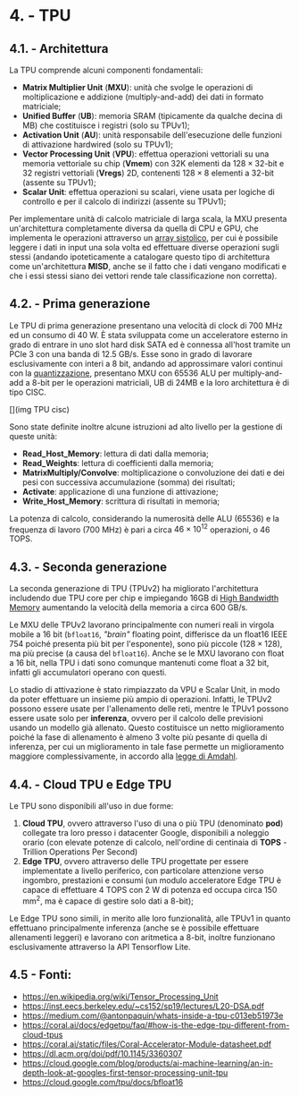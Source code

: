# 4. - TPU

## 4.1. - Architettura
La TPU comprende alcuni componenti fondamentali:
- **Matrix Multiplier Unit** (**MXU**): unità che svolge le operazioni di moltiplicazione e addizione (multiply-and-add) dei dati in formato matriciale;
- **Unified Buffer** (**UB**): memoria SRAM (tipicamente da qualche decina di MB) che costituisce i registri (solo su TPUv1);
- **Activation Unit** (**AU**): unità responsabile dell'esecuzione delle funzioni di attivazione hardwired (solo su TPUv1);
 - **Vector Processing Unit** (**VPU**): effettua operazioni vettoriali su una memoria vettoriale su chip (**Vmem**) con 32K elementi da $128 \times 32$-bit e 32 registri vettoriali (**Vregs**) 2D, contenenti $128 \times 8$ elementi a 32-bit (assente su TPUv1);
 - **Scalar Unit**: effettua operazioni su scalari, viene usata per logiche di controllo e per il calcolo di indirizzi (assente su TPUv1);

Per implementare unità di calcolo matriciale di larga scala, la MXU presenta un'architettura completamente diversa da quella di CPU e GPU, che implementa le operazioni attraverso un [array sistolico](https://en.wikipedia.org/wiki/Systolic_array), per cui è possibile leggere i dati in input una sola volta ed effettuare diverse operazioni sugli stessi (andando ipoteticamente a catalogare questo tipo di architettura come un'architettura **MISD**, anche se il fatto che i dati vengano modificati e che i essi stessi siano dei vettori rende tale classificazione non corretta).

## 4.2. - Prima generazione

Le TPU di prima generazione presentano una velocità di clock di 700 MHz ed un consumo di 40 W. È stata sviluppata come un acceleratore esterno in grado di entrare in uno slot hard disk SATA ed è connessa all'host tramite un PCIe 3 con una banda di 12.5 GB/s.
Esse sono in grado di lavorare esclusivamente con interi a 8 bit, andando ad approssimare valori continui con la [quantizzazione](https://it.wikipedia.org/wiki/Quantizzazione_(elettronica)), 
presentano MXU con 65536 ALU per multiply-and-add a 8-bit per le operazioni matriciali, UB di 24MB e la loro architettura è di tipo CISC.

[](img TPU cisc)

Sono state definite inoltre alcune istruzioni ad alto livello per la gestione di queste unità:
 - **Read_Host_Memory**: lettura di dati dalla memoria;
 - **Read_Weights**: lettura di coefficienti dalla memoria;
 - **MatrixMultiply/Convolve**: moltiplicazione o convoluzione dei dati e dei pesi con successiva accumulazione (somma) dei risultati;
 - **Activate**: applicazione di una funzione di attivazione;
 - **Write_Host_Memory**: scrittura di risultati in memoria;

La potenza di calcolo, considerando la numerosità delle ALU (65536) e la frequenza di lavoro (700 MHz) è pari a circa $46 \times 10^{12}$ operazioni, o 46 TOPS.

## 4.3. - Seconda generazione
La seconda generazione di TPU (TPUv2) ha migliorato l'architettura includendo due TPU core per chip e impiegando 16GB di [High Bandwidth Memory](https://en.wikipedia.org/wiki/High_Bandwidth_Memory) aumentando la velocità della memoria a circa 600 GB/s.

Le MXU delle TPUv2 lavorano principalmente con numeri reali in virgola mobile a 16 bit (`bfloat16`, *"brain"* floating point, differisce da un float16 IEEE 754 poiché presenta più bit per l'esponente), sono più piccole ($128 \times 128$), ma più precise (a causa del `bfloat16`).
Anche se le MXU lavorano con float a 16 bit, nella TPU i dati sono comunque mantenuti come float a 32 bit, infatti gli accumulatori operano con questi. 

Lo stadio di attivazione è stato rimpiazzato da VPU e Scalar Unit, in modo da poter effettuare un insieme più ampio di operazioni.
Infatti, le TPUv2 possono essere usate per l'allenamento delle reti, mentre le TPUv1 possono essere usate solo per **inferenza**, ovvero per il calcolo delle previsioni usando un modello già allenato. Questo costituisce un netto miglioramento poiché la fase di allenamento è almeno 3 volte più pesante di quella di inferenza, per cui un miglioramento in tale fase permette un miglioramento maggiore complessivamente, in accordo alla [legge di Amdahl](https://it.wikipedia.org/wiki/Legge_di_Amdahl).

## 4.4. - Cloud TPU e Edge TPU
Le TPU sono disponibili all'uso in due forme: 
1. **Cloud TPU**, ovvero attraverso l'uso di una o più TPU (denominato **pod**) collegate tra loro presso i datacenter Google, disponibili a noleggio orario (con elevate potenze di calcolo, nell'ordine di centinaia di **TOPS** - Trillion Operations Per Second)
2. **Edge TPU**, ovvero attraverso delle TPU progettate per essere implementate a livello periferico, con particolare attenzione verso ingombro, prestazioni e consumi (un modulo acceleratore Edge TPU è capace di effettuare 4 TOPS con 2 W di potenza ed occupa circa 150 mm$^{2}$, ma è capace di gestire solo dati a 8-bit);

Le Edge TPU sono simili, in merito alle loro funzionalità, alle TPUv1 in quanto effettuano principalmente inferenza (anche se è possibile effettuare allenamenti leggeri) e lavorano con aritmetica a 8-bit, inoltre funzionano esclusivamente attraverso la API Tensorflow Lite.

## 4.5 - Fonti:
- https://en.wikipedia.org/wiki/Tensor_Processing_Unit
- https://inst.eecs.berkeley.edu/~cs152/sp19/lectures/L20-DSA.pdf
- https://medium.com/@antonpaquin/whats-inside-a-tpu-c013eb51973e
- https://coral.ai/docs/edgetpu/faq/#how-is-the-edge-tpu-different-from-cloud-tpus
- https://coral.ai/static/files/Coral-Accelerator-Module-datasheet.pdf
- https://dl.acm.org/doi/pdf/10.1145/3360307
- https://cloud.google.com/blog/products/ai-machine-learning/an-in-depth-look-at-googles-first-tensor-processing-unit-tpu
- https://cloud.google.com/tpu/docs/bfloat16
